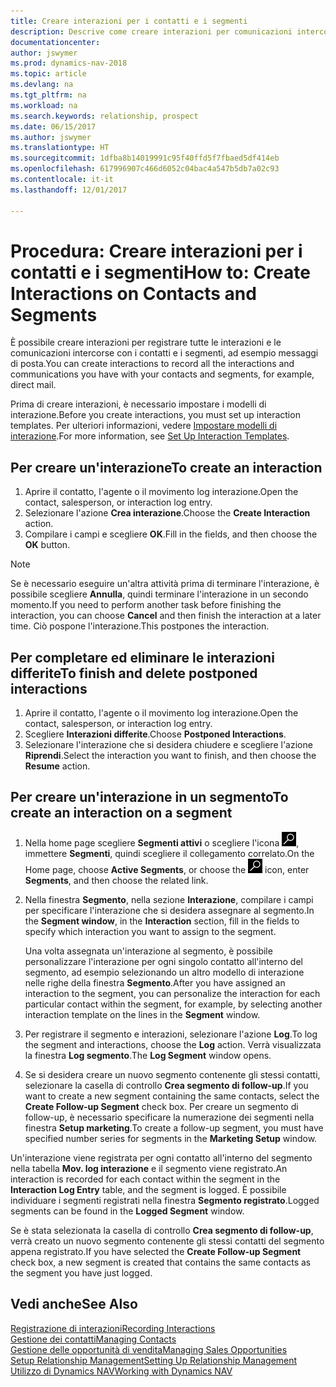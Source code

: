 ```yaml
---
title: Creare interazioni per i contatti e i segmenti
description: Descrive come creare interazioni per comunicazioni intercorse con i contatti e i segmenti in Dynamics NAV, ad esempio messaggi di posta diretta.
documentationcenter: 
author: jswymer
ms.prod: dynamics-nav-2018
ms.topic: article
ms.devlang: na
ms.tgt_pltfrm: na
ms.workload: na
ms.search.keywords: relationship, prospect
ms.date: 06/15/2017
ms.author: jswymer
ms.translationtype: HT
ms.sourcegitcommit: 1dfba8b14019991c95f40ffd5f7fbaed5df414eb
ms.openlocfilehash: 617996907c466d6052c04bac4a547b5db7a02c93
ms.contentlocale: it-it
ms.lasthandoff: 12/01/2017

---
```

# <a name="how-to-create-interactions-on-contacts-and-segments"></a><span data-ttu-id="268fb-103">Procedura: Creare interazioni per i contatti e i segmenti</span><span class="sxs-lookup"><span data-stu-id="268fb-103">How to: Create Interactions on Contacts and Segments</span></span>
<span data-ttu-id="268fb-104">È possibile creare interazioni per registrare tutte le interazioni e le comunicazioni intercorse con i contatti e i segmenti, ad esempio messaggi di posta.</span><span class="sxs-lookup"><span data-stu-id="268fb-104">You can create interactions to record all the interactions and communications you have with your contacts and segments, for example, direct mail.</span></span>

<span data-ttu-id="268fb-105">Prima di creare interazioni, è necessario impostare i modelli di interazione.</span><span class="sxs-lookup"><span data-stu-id="268fb-105">Before you create interactions, you must set up interaction templates.</span></span> <span data-ttu-id="268fb-106">Per ulteriori informazioni, vedere [Impostare modelli di interazione](marketing-interactions.md).</span><span class="sxs-lookup"><span data-stu-id="268fb-106">For more information, see  [Set Up Interaction Templates](marketing-interactions.md).</span></span>

## <a name="to-create-an-interaction"></a><span data-ttu-id="268fb-107">Per creare un'interazione</span><span class="sxs-lookup"><span data-stu-id="268fb-107">To create an interaction</span></span>
1. <span data-ttu-id="268fb-108">Aprire il contatto, l'agente o il movimento log interazione.</span><span class="sxs-lookup"><span data-stu-id="268fb-108">Open the contact, salesperson, or interaction log entry.</span></span>
2. <span data-ttu-id="268fb-109">Selezionare l'azione **Crea interazione**.</span><span class="sxs-lookup"><span data-stu-id="268fb-109">Choose the **Create Interaction** action.</span></span>
3. <span data-ttu-id="268fb-110">Compilare i campi e scegliere **OK**.</span><span class="sxs-lookup"><span data-stu-id="268fb-110">Fill in the fields, and then choose the **OK** button.</span></span>

> [!NOTE]  
>   <span data-ttu-id="268fb-111">Se è necessario eseguire un'altra attività prima di terminare l'interazione, è possibile scegliere **Annulla**, quindi terminare l'interazione in un secondo momento.</span><span class="sxs-lookup"><span data-stu-id="268fb-111">If you need to perform another task before finishing the interaction, you can choose **Cancel** and then finish the interaction at a later time.</span></span> <span data-ttu-id="268fb-112">Ciò pospone l'interazione.</span><span class="sxs-lookup"><span data-stu-id="268fb-112">This postpones the interaction.</span></span>

## <a name="to-finish-and-delete-postponed-interactions"></a><span data-ttu-id="268fb-113">Per completare ed eliminare le interazioni differite</span><span class="sxs-lookup"><span data-stu-id="268fb-113">To finish and delete postponed interactions</span></span>
1. <span data-ttu-id="268fb-114">Aprire il contatto, l'agente o il movimento log interazione.</span><span class="sxs-lookup"><span data-stu-id="268fb-114">Open the contact, salesperson, or interaction log entry.</span></span>
2. <span data-ttu-id="268fb-115">Scegliere **Interazioni differite**.</span><span class="sxs-lookup"><span data-stu-id="268fb-115">Choose **Postponed Interactions**.</span></span>
3. <span data-ttu-id="268fb-116">Selezionare l'interazione che si desidera chiudere e scegliere l'azione **Riprendi**.</span><span class="sxs-lookup"><span data-stu-id="268fb-116">Select the interaction you want to finish, and then choose the **Resume** action.</span></span>

## <a name="to-create-an-interaction-on-a-segment"></a><span data-ttu-id="268fb-117">Per creare un'interazione in un segmento</span><span class="sxs-lookup"><span data-stu-id="268fb-117">To create an interaction on a segment</span></span>
1. <span data-ttu-id="268fb-118">Nella home page scegliere **Segmenti attivi** o scegliere l'icona ![Cerca pagina o report](media/ui-search/search_small.png "icona Cerca pagina o report"), immettere **Segmenti**, quindi scegliere il collegamento correlato.</span><span class="sxs-lookup"><span data-stu-id="268fb-118">On the Home page, choose **Active Segments**, or choose the ![Search for Page or Report](media/ui-search/search_small.png "Search for Page or Report icon") icon, enter **Segments**, and then choose the related link.</span></span>
2. <span data-ttu-id="268fb-119">Nella finestra **Segmento**, nella sezione **Interazione**, compilare i campi per specificare l'interazione che si desidera assegnare al segmento.</span><span class="sxs-lookup"><span data-stu-id="268fb-119">In the **Segment window**, in the **Interaction** section, fill in the fields to specify which interaction you want to assign to the segment.</span></span>

    <span data-ttu-id="268fb-120">Una volta assegnata un'interazione al segmento, è possibile personalizzare l'interazione per ogni singolo contatto all'interno del segmento, ad esempio selezionando un altro modello di interazione nelle righe della finestra **Segmento**.</span><span class="sxs-lookup"><span data-stu-id="268fb-120">After you have assigned an interaction to the segment, you can personalize the interaction for each particular contact within the segment, for example, by selecting another interaction template on the lines in the **Segment** window.</span></span>  
3. <span data-ttu-id="268fb-121">Per registrare il segmento e interazioni, selezionare l'azione **Log**.</span><span class="sxs-lookup"><span data-stu-id="268fb-121">To log the segment and interactions, choose the **Log** action.</span></span> <span data-ttu-id="268fb-122">Verrà visualizzata la finestra **Log segmento**.</span><span class="sxs-lookup"><span data-stu-id="268fb-122">The **Log Segment** window opens.</span></span>
4. <span data-ttu-id="268fb-123">Se si desidera creare un nuovo segmento contenente gli stessi contatti, selezionare la casella di controllo **Crea segmento di follow-up**.</span><span class="sxs-lookup"><span data-stu-id="268fb-123">If you want to create a new segment containing the same contacts, select the **Create Follow-up Segment** check box.</span></span> <span data-ttu-id="268fb-124">Per creare un segmento di follow-up, è necessario specificare la numerazione dei segmenti nella finestra **Setup marketing**.</span><span class="sxs-lookup"><span data-stu-id="268fb-124">To create a follow-up segment, you must have specified number series for segments in the **Marketing Setup** window.</span></span>

<span data-ttu-id="268fb-125">Un'interazione viene registrata per ogni contatto all'interno del segmento nella tabella **Mov. log interazione** e il segmento viene registrato.</span><span class="sxs-lookup"><span data-stu-id="268fb-125">An interaction is recorded for each contact within the segment in the **Interaction Log Entry** table, and the segment is logged.</span></span> <span data-ttu-id="268fb-126">È possibile individuare i segmenti registrati nella finestra **Segmento registrato**.</span><span class="sxs-lookup"><span data-stu-id="268fb-126">Logged segments can be found in the **Logged Segment** window.</span></span>

<span data-ttu-id="268fb-127">Se è stata selezionata la casella di controllo **Crea segmento di follow-up**, verrà creato un nuovo segmento contenente gli stessi contatti del segmento appena registrato.</span><span class="sxs-lookup"><span data-stu-id="268fb-127">If you have selected the **Create Follow-up Segment** check box, a new segment is created that contains the same contacts as the segment you have just logged.</span></span>

## <a name="see-also"></a><span data-ttu-id="268fb-128">Vedi anche</span><span class="sxs-lookup"><span data-stu-id="268fb-128">See Also</span></span>
[<span data-ttu-id="268fb-129">Registrazione di interazioni</span><span class="sxs-lookup"><span data-stu-id="268fb-129">Recording Interactions</span></span>](marketing-interactions.md)  
[<span data-ttu-id="268fb-130">Gestione dei contatti</span><span class="sxs-lookup"><span data-stu-id="268fb-130">Managing Contacts</span></span>](marketing-contacts.md)  
[<span data-ttu-id="268fb-131">Gestione delle opportunità di vendita</span><span class="sxs-lookup"><span data-stu-id="268fb-131">Managing Sales Opportunities</span></span>](marketing-manage-sales-opportunities.md)  
[<span data-ttu-id="268fb-132">Setup Relationship Management</span><span class="sxs-lookup"><span data-stu-id="268fb-132">Setting Up Relationship Management</span></span>](marketing-setup-marketing.md)  
[<span data-ttu-id="268fb-133">Utilizzo di Dynamics NAV</span><span class="sxs-lookup"><span data-stu-id="268fb-133">Working with Dynamics NAV</span></span>](ui-work-product.md)

